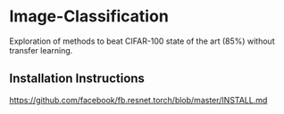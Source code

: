 # Image-Classification
Exploration of methods to beat CIFAR-100 state of the art (85%) without transfer learning.

## Installation Instructions
https://github.com/facebook/fb.resnet.torch/blob/master/INSTALL.md
